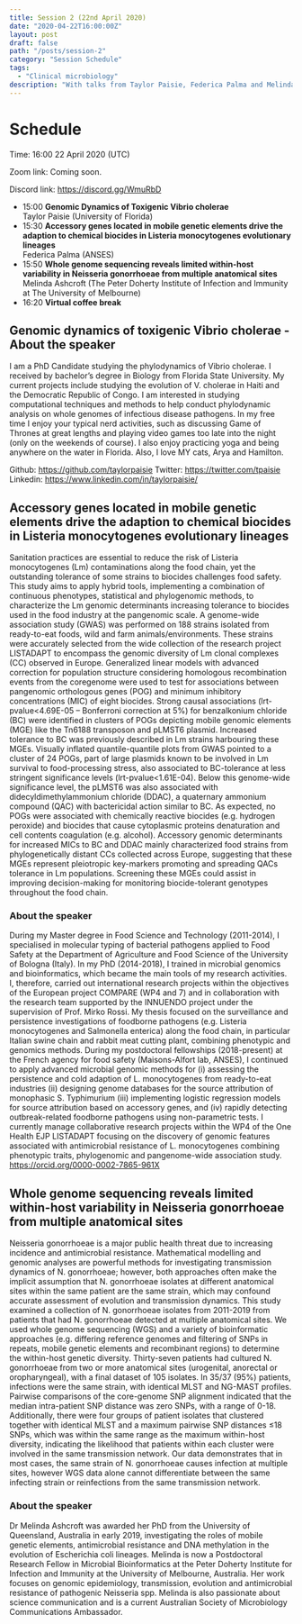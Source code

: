 ```yaml
---
title: Session 2 (22nd April 2020)
date: "2020-04-22T16:00:00Z"
layout: post
draft: false
path: "/posts/session-2"
category: "Session Schedule"
tags:
  - "Clinical microbiology"
description: "With talks from Taylor Paisie, Federica Palma and Melinda Ashcroft"
---
```


# Schedule 

Time: 16:00 22 April 2020 (UTC) 

Zoom link: Coming soon.

Discord link: https://discord.gg/WmuRbD

* 15:00 **Genomic Dynamics of Toxigenic Vibrio cholerae**  
  Taylor Paisie (University of Florida)  
* 15:30 **Accessory genes located in mobile genetic elements drive the adaption to chemical biocides in Listeria monocytogenes evolutionary lineages**  
  Federica Palma (ANSES)
* 15:50 **Whole genome sequencing reveals limited within-host variability in Neisseria gonorrhoeae from multiple anatomical sites**  
  Melinda Ashcroft (The Peter Doherty Institute of Infection and Immunity at The University of Melbourne)   
* 16:20 **Virtual coffee break**

## Genomic dynamics of toxigenic Vibrio cholerae - About the speaker
I am a PhD Candidate studying the phylodynamics of Vibrio cholerae.  I received by bachelor’s degree in Biology from Florida State University.  My current projects include studying the evolution of V. cholerae in Haiti and the Democratic Republic of Congo.  I am interested in studying computational techniques and methods to help conduct phylodynamic analysis on whole genomes of infectious disease pathogens.  In my free time I enjoy your typical nerd activities, such as discussing Game of Thrones at great lengths and playing video games too late into the night (only on the weekends of course).  I also enjoy practicing yoga and being anywhere on the water in Florida.  Also, I love MY cats, Arya and Hamilton. 

Github:  https://github.com/taylorpaisie
Twitter:  https://twitter.com/tpaisie
Linkedin:  https://www.linkedin.com/in/taylorpaisie/

## Accessory genes located in mobile genetic elements drive the adaption to chemical biocides in Listeria monocytogenes evolutionary lineages
Sanitation practices are essential to reduce the risk of Listeria monocytogenes (Lm) contaminations along the food chain, yet the outstanding tolerance of some strains to biocides challenges food safety. This study aims to apply hybrid tools, implementing a combination of continuous phenotypes, statistical and phylogenomic methods, to characterize the Lm genomic determinants increasing tolerance to biocides used in the food industry at the pangenomic scale.
A genome-wide association study (GWAS) was performed on 188 strains isolated from ready-to-eat foods, wild and farm animals/environments. These strains were accurately selected from the wide collection of the research project LISTADAPT to encompass the genomic diversity of Lm clonal complexes (CC) observed in Europe. Generalized linear models with advanced correction for population structure considering homologous recombination events from the coregenome were used to test for associations between pangenomic orthologous genes (POG) and minimum inhibitory concentrations (MIC) of eight biocides.
Strong causal associations (lrt-pvalue<4.69E-05 – Bonferroni correction at 5%) for benzalkonium chloride (BC) were identified in clusters of POGs depicting mobile genomic elements (MGE) like the Tn6188 transposon and pLMST6 plasmid. Increased tolerance to BC was previously described in Lm strains harbouring these MGEs. Visually inflated quantile-quantile plots from GWAS pointed to a cluster of 24 POGs, part of large plasmids known to be involved in Lm survival to food-processing stress, also associated to BC-tolerance at less stringent significance levels (lrt-pvalue<1.61E-04). Below this genome-wide significance level, the pLMST6 was also associated with didecyldimethylammonium chloride (DDAC), a quaternary ammonium compound (QAC) with bactericidal action similar to BC. As expected, no POGs were associated with chemically reactive biocides (e.g. hydrogen peroxide) and biocides that cause cytoplasmic proteins denaturation and cell contents coagulation (e.g. alcohol).
Accessory genomic determinants for increased MICs to BC and DDAC mainly characterized food strains from phylogenetically distant CCs collected across Europe, suggesting that these MGEs represent pleiotropic key-markers promoting and spreading QACs tolerance in Lm populations. Screening these MGEs could assist in improving decision-making for monitoring biocide-tolerant genotypes throughout the food chain.

### About the speaker
During my Master degree in Food Science and Technology (2011-2014), I specialised in molecular typing of bacterial pathogens applied to Food Safety at the Department of Agriculture and Food Science of the University of Bologna (Italy). In my PhD (2014-2018), I trained in microbial genomics and bioinformatics, which became the main tools of my research activities. I, therefore, carried out international research projects within the objectives of the European project COMPARE (WP4 and 7) and in collaboration with the research team supported by the INNUENDO project under the supervision of Prof. Mirko Rossi. My thesis focused on the surveillance and persistence investigations of foodborne pathogens (e.g. Listeria monocytogenes and Salmonella enterica) along the food chain, in particular Italian swine chain and rabbit meat cutting plant, combining phenotypic and genomics methods. During my postdoctoral fellowships (2018-present) at the French agency for food safety (Maisons-Alfort lab, ANSES), I continued to apply advanced microbial genomic methods for (i) assessing the persistence and cold adaption of L. monocytogenes from ready-to-eat industries (ii) designing genome databases for the source attribution of monophasic S. Typhimurium (iii) implementing logistic regression models for source attribution based on accessory genes, and (iv) rapidly detecting outbreak-related foodborne pathogens using non-parametric tests. I currently manage collaborative research projects within the WP4 of the One Health EJP LISTADAPT focusing on the discovery of genomic features associated with antimicrobial resistance of L. monocytogenes combining phenotypic traits, phylogenomic and pangenome-wide association study. https://orcid.org/0000-0002-7865-961X

## Whole genome sequencing reveals limited within-host variability in Neisseria gonorrhoeae from multiple anatomical sites
Neisseria gonorrhoeae is a major public health threat due to increasing incidence and antimicrobial resistance. Mathematical modelling and genomic analyses are powerful methods for investigating transmission dynamics of N. gonorrhoeae; however, both approaches often make the implicit assumption that N. gonorrhoeae isolates at different anatomical sites within the same patient are the same strain, which may confound accurate assessment of evolution and transmission dynamics. This study examined a collection of N. gonorrhoeae isolates from 2011-2019 from patients that had N. gonorrhoeae detected at multiple anatomical sites. We used whole genome sequencing (WGS) and a variety of bioinformatic approaches (e.g. differing reference genomes and filtering of SNPs in repeats, mobile genetic elements and recombinant regions) to determine the within-host genetic diversity. Thirty-seven patients had cultured N. gonorrhoeae from two or more anatomical sites (urogenital, anorectal or oropharyngeal), with a final dataset of 105 isolates. In 35/37 (95%) patients, infections were the same strain, with identical MLST and NG-MAST profiles. Pairwise comparisons of the core-genome SNP alignment indicated that the median intra-patient SNP distance was zero SNPs, with a range of 0-18. Additionally, there were four groups of patient isolates that clustered together with identical MLST and a maximum pairwise SNP distances ≤18 SNPs, which was within the same range as the maximum within-host diversity, indicating the likelihood that patients within each cluster were involved in the same transmission network. Our data demonstrates that in most cases, the same strain of N. gonorrhoeae causes infection at multiple sites, however WGS data alone cannot differentiate between the same infecting strain or reinfections from the same transmission network. 

### About the speaker
Dr Melinda Ashcroft was awarded her PhD from the University of Queensland, Australia in early 2019, investigating the roles of mobile genetic elements, antimicrobial resistance and DNA methylation in the evolution of Escherichia coli lineages. Melinda is now a Postdoctoral Research Fellow in Microbial Bioinformatics at the Peter Doherty Institute for Infection and Immunity at the University of Melbourne, Australia. Her work focuses on genomic epidemiology, transmission, evolution and antimicrobial resistance of pathogenic Neisseria spp. Melinda is also passionate about science communication and is a current Australian Society of Microbiology Communications Ambassador. 